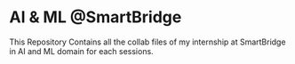 # AI & ML @SmartBridge
This Repository Contains all the collab files of my internship at SmartBridge in AI and ML domain for each sessions. 
